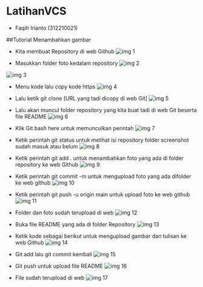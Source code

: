 # LatihanVCS

- Faqih Irianto (312210021)

##Tutorial Menambahkan gambar


- Kita membuat Repository di web Github
![img 1](Screenshot/1.png)


- Masukkan folder foto kedalam repository
![img 2](Screenshot/2.png)

![img 3](Screenshot/3.png)


- Menu kode lalu copy kode https
![img 4](Screenshot/4.png)


- Lalu ketik git clone [URL yang tadi dicopy di web Git]
![img 5](Screenshot/5.png)


- Lalu akan muncul folder repository yang kita buat tadi di web Git beserta file README
![img 6](Screenshot/6.png)


- Klik Git bash here untuk memunculkan perintah
![img 7](Screenshot/7.png)


- Ketik perintah git status untuk melihat isi repository folder screenshot sudah masuk atau belum
![img 8](Screenshot/8.png)


- Ketik perintah git add . untuk menambahkan foto yang ada di folder repository ke web Github
![img 9](Screenshot/9.png)


- Ketik perintah git commit -m untuk mengupload foto yang ada difolder ke web github
![img 10](Screenshot/10.png)


- Ketik perintah git push -u origin main untuk upload foto ke web github
![img 11](Screenshot/11.png)


- Folder dan foto sudah terupload di web
![img 12](Screenshot/12.png)


- Buka file README yang ada di folder Repository
![img 13](Screenshot/13.png)


- Ketik kode sebagai berikut untuk mengupload gambar dan tulisan ke web Github
![img 14](Screenshot/14.png)


- Git add lalu git commit kembali
![img 15](Screenshot/15.png)


- Git push untuk upload file README
![img 16](Screenshot/16.png)


- File sudah terupload di web
![img 17](Screenshot/17.png)